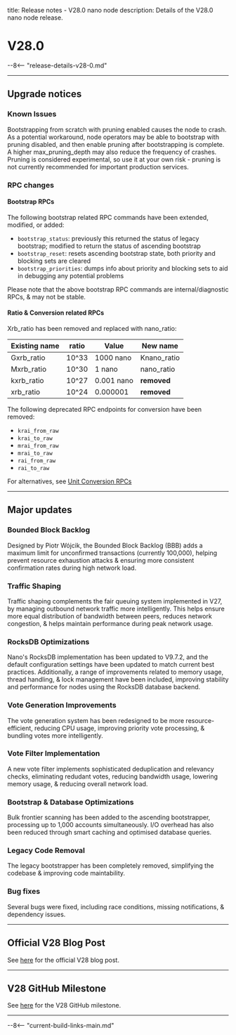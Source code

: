 title: Release notes - V28.0 nano node
description: Details of the V28.0 nano node release.

# V28.0

--8<-- "release-details-v28-0.md"

---

## Upgrade notices

### Known Issues

Bootstrapping from scratch with pruning enabled causes the node to crash. As a potential workaround, node operators may be able to bootstrap with pruning disabled, and then enable pruning after bootstrapping is complete. A higher max_pruning_depth may also reduce the frequency of crashes. Pruning is considered experimental, so use it at your own risk - pruning is not currently recommended for important production services.

### RPC changes

#### Bootstrap RPCs

The following bootstrap related RPC commands have been extended, modified, or added:

* `bootstrap_status`: previously this returned the status of legacy bootstrap; modified to return the status of ascending bootstrap
* `bootstrap_reset`: resets ascending bootstrap state, both priority and blocking sets are cleared
* `bootstrap_priorities`: dumps info about priority and blocking sets to aid in debugging any potential problems

Please note that the above bootstrap RPC commands are internal/diagnostic RPCs, & may not be stable.

#### Ratio & Conversion related RPCs

Xrb_ratio has been removed and replaced with nano_ratio:

| Existing name | ratio | Value | New name |
|---------------|-------|-------|----------|
| Gxrb_ratio | 10^33 | 1000 nano | Knano_ratio |
| Mxrb_ratio | 10^30 | 1 nano | nano_ratio |
| kxrb_ratio | 10^27 | 0.001 nano | __removed__ |
| xrb_ratio | 10^24 | 0.000001 | __removed__ |
 
The following deprecated RPC endpoints for conversion have been removed:
* `krai_from_raw`
* `krai_to_raw`
* `mrai_from_raw`
* `mrai_to_raw`
* `rai_from_raw`
* `rai_to_raw`

For alternatives, see [Unit Conversion RPCs](../commands/rpc-protocol.md#unit-conversion-rpcs)

---

## Major updates

### Bounded Block Backlog

Designed by Piotr Wójcik, the Bounded Block Backlog (BBB) adds a maximum limit for unconfirmed transactions (currently 100,000), helping prevent resource exhaustion attacks & ensuring more consistent confirmation rates during high network load.

### Traffic Shaping

Traffic shaping complements the fair queuing system implemented in V27, by managing outbound network traffic more intelligently. This helps ensure more equal distribution of bandwidth between peers, reduces network congestion, & helps maintain performance during peak network usage.

### RocksDB Optimizations

Nano's RocksDB implementation has been updated to V9.7.2, and the default configuration settings have been updated to match current best practices. Additionally, a range of improvements related to memory usage, thread handling, & lock management have been included, improving stability and performance for nodes using the RocksDB database backend.

### Vote Generation Improvements

The vote generation system has been redesigned to be more resource-efficient, reducing CPU usage, improving priority vote processing, & bundling votes more intelligently. 

### Vote Filter Implementation

A new vote filter implements sophisticated deduplication and relevancy checks, eliminating redudant votes, reducing bandwidth usage, lowering memory usage, & reducing overall network load. 

### Bootstrap & Database Optimizations

Bulk frontier scanning has been added to the ascending bootstrapper, processing up to 1,000 accounts simultaneously. I/O overhead has also been reduced through smart caching and optimised database queries. 

### Legacy Code Removal

The legacy bootstrapper has been completely removed, simplifying the codebase & improving code maintability.

### Bug fixes

Several bugs were fixed, including race conditions, missing notifications, & dependency issues.

---

## Official V28 Blog Post
See [here](https://nano.org/en/blog/v27-denarius-preview--eb8bceac) for the official V28 blog post.

---

## V28 GitHub Milestone
See [here](https://github.com/nanocurrency/nano-node/milestone/34?closed=1) for the V28 GitHub milestone.


---

--8<-- "current-build-links-main.md"
